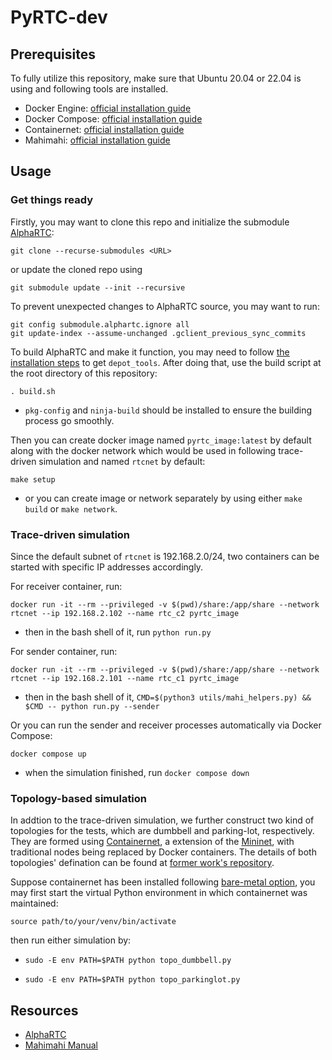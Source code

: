 # PyRTC-dev

## Prerequisites

To fully utilize this repository, make sure that Ubuntu 20.04 or 22.04 is using and following tools are installed.

- Docker Engine: [official installation guide](https://docs.docker.com/engine/install/)
- Docker Compose: [official installation guide](https://docs.docker.com/compose/install/)
- Containernet: [official installation guide](https://github.com/containernet/containernet?tab=readme-ov-file#installation)
- Mahimahi: [official installation guide](http://mahimahi.mit.edu/#getting)

## Usage

### Get things ready

Firstly, you may want to clone this repo and initialize the submodule [AlphaRTC](https://github.com/OpenNetLab/AlphaRTC):
```shell
git clone --recurse-submodules <URL>
```
or update the cloned repo using
```shell
git submodule update --init --recursive
```

To prevent unexpected changes to AlphaRTC source, you may want to run:
```shell
git config submodule.alphartc.ignore all
git update-index --assume-unchanged .gclient_previous_sync_commits
```

To build AlphaRTC and make it function, you may need to follow [the installation steps](https://commondatastorage.googleapis.com/chrome-infra-docs/flat/depot_tools/docs/html/depot_tools_tutorial.html#_setting_up) to get `depot_tools`. After doing that, use the build script at the root directory of this repository:

```shell
. build.sh
```

- `pkg-config` and `ninja-build` should be installed to ensure the building process go smoothly.

Then you can create docker image named `pyrtc_image:latest` by default along with the docker network which would be used in following trace-driven simulation and named `rtcnet` by default:

```shell
make setup
```

- or you can create image or network separately by using either `make build` or `make network`.

### Trace-driven simulation

Since the default subnet of `rtcnet` is 192.168.2.0/24, two containers can be started with specific IP addresses accordingly.

For receiver container, run:

```shell
docker run -it --rm --privileged -v $(pwd)/share:/app/share --network rtcnet --ip 192.168.2.102 --name rtc_c2 pyrtc_image
```

- then in the bash shell of it, run `python run.py`

For sender container, run:

```shell
docker run -it --rm --privileged -v $(pwd)/share:/app/share --network rtcnet --ip 192.168.2.101 --name rtc_c1 pyrtc_image
```

- then in the bash shell of it, `CMD=$(python3 utils/mahi_helpers.py) && $CMD -- python run.py --sender`

Or you can run the sender and receiver processes automatically via Docker Compose:

```shell
docker compose up
```

- when the simulation finished, run `docker compose down`


### Topology-based simulation
In addtion to the trace-driven simulation, we further construct two kind of topologies for the tests, which are dumbbell and parking-lot, respectively. They are formed using [Containernet](https://containernet.github.io/), a extension of the [Mininet](https://mininet.org/), with traditional nodes being replaced by Docker containers. The details of both topologies' defination can be found at [former work's repository](https://github.com/Zhiming-Huang/luc).

Suppose containernet has been installed following [bare-metal option](https://github.com/containernet/containernet?tab=readme-ov-file#option-1-bare-metal-installation), you may first start the virtual Python environment in which containernet was maintained:
```shell
source path/to/your/venv/bin/activate
```
then run either simulation by:
- ```shell
  sudo -E env PATH=$PATH python topo_dumbbell.py
    ```
- ```shell
  sudo -E env PATH=$PATH python topo_parkinglot.py
    ```


## Resources
- [AlphaRTC](https://github.com/OpenNetLab/AlphaRTC)
- [Mahimahi Manual](https://manpages.debian.org/testing/mahimahi/)
